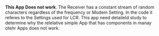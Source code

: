 **This App Does not work**. The Receiver  has a constant stream of random characters regardless of the frequency or Modem Setting. In the code it referes to  the Settings used for LCR. This app need detaileld study to determine why  the relelative simple App that has components in manay otehr Apps does not work. 